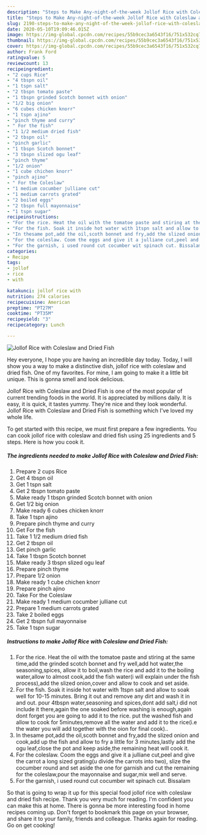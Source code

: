 ```yaml
---
description: "Steps to Make Any-night-of-the-week Jollof Rice with Coleslaw and Dried Fish"
title: "Steps to Make Any-night-of-the-week Jollof Rice with Coleslaw and Dried Fish"
slug: 2190-steps-to-make-any-night-of-the-week-jollof-rice-with-coleslaw-and-dried-fish
date: 2020-05-10T19:09:46.015Z
image: https://img-global.cpcdn.com/recipes/55b9cec3a6543f16/751x532cq70/jollof-rice-with-coleslaw-and-dried-fish-recipe-main-photo.jpg
thumbnail: https://img-global.cpcdn.com/recipes/55b9cec3a6543f16/751x532cq70/jollof-rice-with-coleslaw-and-dried-fish-recipe-main-photo.jpg
cover: https://img-global.cpcdn.com/recipes/55b9cec3a6543f16/751x532cq70/jollof-rice-with-coleslaw-and-dried-fish-recipe-main-photo.jpg
author: Frank Ford
ratingvalue: 5
reviewcount: 13
recipeingredient:
- "2 cups Rice"
- "4 tbspn oil"
- "1 tspn salt"
- "2 tbspn tomato paste"
- "1 tbspn grinded Scotch bonnet with onion"
- "1/2 big onion"
- "6 cubes chicken knorr"
- "1 tspn ajino"
- "pinch thyme and curry"
- " For the fish"
- "1 1/2 medium dried fish"
- "2 tbspn oil"
- "pinch garlic"
- "1 tbspn Scotch bonnet"
- "3 tbspn slized ogu leaf"
- "pinch thyme"
- "1/2 onion"
- "1 cube chichen knorr"
- "pinch ajino"
- " For the Coleslaw"
- "1 medium cocumber julliane cut"
- "1 medium carrots grated"
- "2 boiled eggs"
- "2 tbspn full mayonnaise"
- "1 tspn sugar"
recipeinstructions:
- "For the rice. Heat the oil with the tomatoe paste and stiring at the same time,add the grinded scotch bonnet and fry well,add hot water,the seasoning,spices, allow it to boil,wash the rice and add it to the boiling water,allow to almost cook,add the fish water(i will explain under the fish process),add the slized onion,cover and allow to cook and set aside."
- "For the fish. Soak it inside hot water with 1tspn salt and allow to soak well for 10-15 minutes. Bring it out and remove any dirt and wash it in and out. pour 4tbspn water,seasoning and spices,dont add salt,i did not include it there,again the one soaked before washing is enough,again dont forget you are going to add it to the rice. put the washed fish and allow to cook for 5minutes,remove all the water and add it to the rice(i.e the water you will add together with the oion for final cook).."
- "In thesame pot,add the oil,scoth bonnet and fry,add the slized onion and cook,add up the fish and allow to fry a little for 3 minutes,lastly add the ogu leaf,close the pot and keep aside,the remaining heat will cook it."
- "For the coleslaw. Coom the eggs and give it a julliane cut,peel and give the carrot a long sized grating(u divide the carrots into two), slize the cocumber round and set aside the one for garnish and cut the remaining for the coleslaw,pour the mayonnaise and sugar,mix well and serve."
- "For the garnish, i used round cut cocumber wit spinach cut. Bissalam"
categories:
- Recipe
tags:
- jollof
- rice
- with

katakunci: jollof rice with 
nutrition: 274 calories
recipecuisine: American
preptime: "PT27M"
cooktime: "PT35M"
recipeyield: "3"
recipecategory: Lunch

---
```



![Jollof Rice with Coleslaw and Dried Fish](https://img-global.cpcdn.com/recipes/55b9cec3a6543f16/751x532cq70/jollof-rice-with-coleslaw-and-dried-fish-recipe-main-photo.jpg)

Hey everyone, I hope you are having an incredible day today. Today, I will show you a way to make a distinctive dish, jollof rice with coleslaw and dried fish. One of my favorites. For mine, I am going to make it a little bit unique. This is gonna smell and look delicious.



Jollof Rice with Coleslaw and Dried Fish is one of the most popular of current trending foods in the world. It is appreciated by millions daily. It is easy, it is quick, it tastes yummy. They're nice and they look wonderful. Jollof Rice with Coleslaw and Dried Fish is something which I've loved my whole life.


To get started with this recipe, we must first prepare a few ingredients. You can cook jollof rice with coleslaw and dried fish using 25 ingredients and 5 steps. Here is how you cook it.

<!--inarticleads1-->

##### The ingredients needed to make Jollof Rice with Coleslaw and Dried Fish:

1. Prepare 2 cups Rice
1. Get 4 tbspn oil
1. Get 1 tspn salt
1. Get 2 tbspn tomato paste
1. Make ready 1 tbspn grinded Scotch bonnet with onion
1. Get 1/2 big onion
1. Make ready 6 cubes chicken knorr
1. Take 1 tspn ajino
1. Prepare pinch thyme and curry
1. Get  For the fish
1. Take 1 1/2 medium dried fish
1. Get 2 tbspn oil
1. Get pinch garlic
1. Take 1 tbspn Scotch bonnet
1. Make ready 3 tbspn slized ogu leaf
1. Prepare pinch thyme
1. Prepare 1/2 onion
1. Make ready 1 cube chichen knorr
1. Prepare pinch ajino
1. Take  For the Coleslaw
1. Make ready 1 medium cocumber julliane cut
1. Prepare 1 medium carrots grated
1. Take 2 boiled eggs
1. Get 2 tbspn full mayonnaise
1. Take 1 tspn sugar




<!--inarticleads2-->

##### Instructions to make Jollof Rice with Coleslaw and Dried Fish:

1. For the rice. Heat the oil with the tomatoe paste and stiring at the same time,add the grinded scotch bonnet and fry well,add hot water,the seasoning,spices, allow it to boil,wash the rice and add it to the boiling water,allow to almost cook,add the fish water(i will explain under the fish process),add the slized onion,cover and allow to cook and set aside.
1. For the fish. Soak it inside hot water with 1tspn salt and allow to soak well for 10-15 minutes. Bring it out and remove any dirt and wash it in and out. pour 4tbspn water,seasoning and spices,dont add salt,i did not include it there,again the one soaked before washing is enough,again dont forget you are going to add it to the rice. put the washed fish and allow to cook for 5minutes,remove all the water and add it to the rice(i.e the water you will add together with the oion for final cook)..
1. In thesame pot,add the oil,scoth bonnet and fry,add the slized onion and cook,add up the fish and allow to fry a little for 3 minutes,lastly add the ogu leaf,close the pot and keep aside,the remaining heat will cook it.
1. For the coleslaw. Coom the eggs and give it a julliane cut,peel and give the carrot a long sized grating(u divide the carrots into two), slize the cocumber round and set aside the one for garnish and cut the remaining for the coleslaw,pour the mayonnaise and sugar,mix well and serve.
1. For the garnish, i used round cut cocumber wit spinach cut. Bissalam




So that is going to wrap it up for this special food jollof rice with coleslaw and dried fish recipe. Thank you very much for reading. I'm confident you can make this at home. There is gonna be more interesting food in home recipes coming up. Don't forget to bookmark this page on your browser, and share it to your family, friends and colleague. Thanks again for reading. Go on get cooking!
